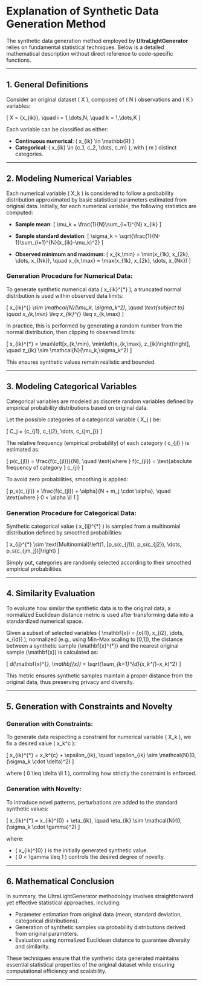 # Explanation of Synthetic Data Generation Method

The synthetic data generation method employed by **UltraLightGenerator** relies on fundamental statistical techniques. Below is a detailed mathematical description without direct reference to code-specific functions.

---

## 1. General Definitions

Consider an original dataset \( X \), composed of \( N \) observations and \( K \) variables:

\[
X = \{x_{ik}\}, \quad i = 1,\dots,N; \quad k = 1,\dots,K
\]

Each variable can be classified as either:

- **Continuous numerical**: \( x_{ik} \in \mathbb{R} \)
- **Categorical**: \( x_{ik} \in \{c_1, c_2, \dots, c_m\} \), with \( m \) distinct categories.

---

## 2. Modeling Numerical Variables

Each numerical variable \( X_k \) is considered to follow a probability distribution approximated by basic statistical parameters estimated from original data. Initially, for each numerical variable, the following statistics are computed:

- **Sample mean**:
\[
\mu_k = \frac{1}{N}\sum_{i=1}^{N} x_{ik}
\]

- **Sample standard deviation**:
\[
\sigma_k = \sqrt{\frac{1}{N-1}\sum_{i=1}^{N}(x_{ik}-\mu_k)^2}
\]

- **Observed minimum and maximum**:
\[
x_{k,\min} = \min(x_{1k}, x_{2k}, \dots, x_{Nk}), \quad x_{k,\max} = \max(x_{1k}, x_{2k}, \dots, x_{Nk})
\]

### **Generation Procedure for Numerical Data:**

To generate synthetic numerical data \( x_{ik}^{*} \), a truncated normal distribution is used within observed data limits:

\[
x_{ik}^{*} \sim \mathcal{N}(\mu_k, \sigma_k^2), \quad \text{subject to} \quad x_{k,\min} \leq x_{ik}^{*} \leq x_{k,\max}
\]

In practice, this is performed by generating a random number from the normal distribution, then clipping to observed limits:

\[
x_{ik}^{*} = \max\left[x_{k,\min}, \min\left(x_{k,\max}, z_{ik}\right)\right], \quad z_{ik} \sim \mathcal{N}(\mu_k,\sigma_k^2)
\]

This ensures synthetic values remain realistic and bounded.

---

## 3. Modeling Categorical Variables

Categorical variables are modeled as discrete random variables defined by empirical probability distributions based on original data.

Let the possible categories of a categorical variable \( X_j \) be:

\[
C_j = \{c_{j1}, c_{j2}, \dots, c_{jm_j}\}
\]

The relative frequency (empirical probability) of each category \( c_{jl} \) is estimated as:

\[
p(c_{jl}) = \frac{f(c_{jl})}{N}, \quad \text{where } f(c_{jl}) = \text{absolute frequency of category } c_{jl}
\]

To avoid zero probabilities, smoothing is applied:

\[
p_s(c_{jl}) = \frac{f(c_{jl}) + \alpha}{N + m_j \cdot \alpha}, \quad \text{where } 0 < \alpha \ll 1
\]

### **Generation Procedure for Categorical Data:**

Synthetic categorical value \( x_{ij}^{*} \) is sampled from a multinomial distribution defined by smoothed probabilities:

\[
x_{ij}^{*} \sim \text{Multinomial}\left(1, [p_s(c_{j1}), p_s(c_{j2}), \dots, p_s(c_{jm_j})]\right)
\]

Simply put, categories are randomly selected according to their smoothed empirical probabilities.

---

## 4. Similarity Evaluation

To evaluate how similar the synthetic data is to the original data, a normalized Euclidean distance metric is used after transforming data into a standardized numerical space.

Given a subset of selected variables \( \mathbf{x}_i = [x_{i1}, x_{i2}, \dots, x_{id}] \), normalized (e.g., using Min-Max scaling to [0,1]), the distance between a synthetic sample \(\mathbf{x}^{*}\) and the nearest original sample \(\mathbf{x}\) is calculated as:

\[
d(\mathbf{x}^{*}, \mathbf{x}) = \sqrt{\sum_{k=1}^{d}(x_k^{*}-x_k)^2}
\]

This metric ensures synthetic samples maintain a proper distance from the original data, thus preserving privacy and diversity.

---

## 5. Generation with Constraints and Novelty

### **Generation with Constraints:**

To generate data respecting a constraint for numerical variable \( X_k \), we fix a desired value \( x_k^c \):

\[
x_{ik}^{*} = x_k^{c} + \epsilon_{ik}, \quad \epsilon_{ik} \sim \mathcal{N}(0, (\sigma_k \cdot \delta)^2)
\]

where \( 0 \leq \delta \ll 1 \), controlling how strictly the constraint is enforced.

### **Generation with Novelty:**

To introduce novel patterns, perturbations are added to the standard synthetic values:

\[
x_{ik}^{*} = x_{ik}^{0} + \eta_{ik}, \quad \eta_{ik} \sim \mathcal{N}(0, (\sigma_k \cdot \gamma)^2)
\]

where:

- \( x_{ik}^{0} \) is the initially generated synthetic value.
- \( 0 < \gamma \leq 1 \) controls the desired degree of novelty.

---

## 6. Mathematical Conclusion

In summary, the UltraLightGenerator methodology involves straightforward yet effective statistical approaches, including:

- Parameter estimation from original data (mean, standard deviation, categorical distributions).
- Generation of synthetic samples via probability distributions derived from original parameters.
- Evaluation using normalized Euclidean distance to guarantee diversity and similarity.

These techniques ensure that the synthetic data generated maintains essential statistical properties of the original dataset while ensuring computational efficiency and scalability.

---